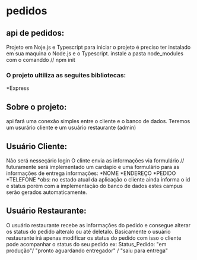 # pedidos
## api de pedidos:
Projeto em Noje.js e Typescript
para iniciar o projeto é preciso ter instalado em sua maquina o Node.js e o Typescript.
instale a pasta node_modules com o comanddo // npm init

### O projeto ultiliza as seguites bibliotecas:
*Express


## Sobre o projeto:
api fará uma conexão simples entre o cliente e o banco de dados.
Teremos um usurário cliente e um usuário restaurante (admin)

## Usuário Cliente:
Não será nesseçário login
O clinte envia as informações via formulário // futuramente será implementado um cardapio e uma formulário para as informações de entrega
informações:
    *NOME
    *ENDEREÇO
    *PEDIDO
    *TELEFONE
*obs: no estado atual da aplicação o cliente ainda informa o id e status porém com a implementação do banco de dados estes campus serão gerados automaticamente.

## Usuário Restaurante:
O usuário restaurante recebe as informações do pedido e consegue alterar os status do pedido alteralo ou até deletalo.
Basicamente o usuário restaurante irá apenas modificar os status do pedido com isso o cliente pode acompanhar o status do seu pedido
ex:
Status_Pedido: "em produção"/ "pronto aguardando entregador" / "saiu para entrega"

